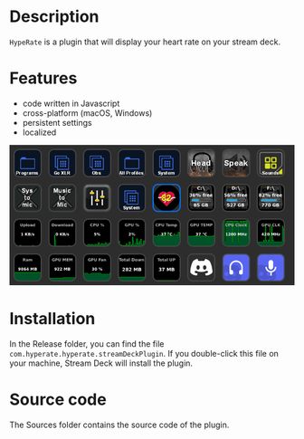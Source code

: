 # Description

`HypeRate` is a plugin that will display your heart rate on your stream deck.


# Features

- code written in Javascript
- cross-platform (macOS, Windows)
- persistent settings
- localized

![](screenshot.gif)


# Installation

In the Release folder, you can find the file `com.hyperate.hyperate.streamDeckPlugin`. If you double-click this file on your machine, Stream Deck will install the plugin.


# Source code

The Sources folder contains the source code of the plugin.